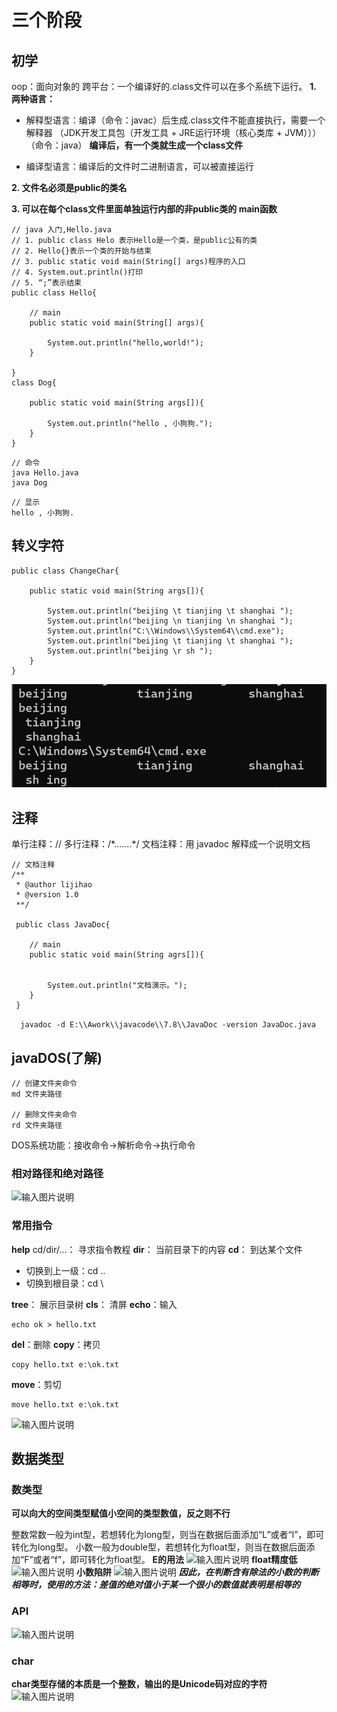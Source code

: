 # 三个阶段
## 初学
oop：面向对象的
跨平台：一个编译好的.class文件可以在多个系统下运行。
**1. 两种语言：**
- 解释型语言：编译（命令：javac）后生成.class文件不能直接执行，需要一个解释器
（JDK开发工具包（开发工具 + JRE运行环境（核心类库 + JVM）））（命令：java）
**编译后，有一个类就生成一个class文件**

- 编译型语言：编译后的文件时二进制语言，可以被直接运行

**2. 文件名必须是public的类名**

**3. 可以在每个class文件里面单独运行内部的非public类的 main函数**
```
// java 入门,Hello.java
// 1. public class Helo 表示Hello是一个类，是public公有的类
// 2. Hello{}表示一个类的开始与结束
// 3. public static void main(String[] args)程序的入口
// 4. System.out.println()打印
// 5. “;”表示结束
public class Hello{

	// main
	public static void main(String[] args){

		System.out.println("hello,world!");
	}

}
class Dog{

	public static void main(String args[]){

		System.out.println("hello , 小狗狗.");
	}
}
```
```
// 命令
java Hello.java
java Dog
```
```
// 显示
hello , 小狗狗.
```

## 转义字符
```
public class ChangeChar{

	public static void main(String args[]){

		System.out.println("beijing \t tianjing \t shanghai ");
		System.out.println("beijing \n tianjing \n shanghai ");
		System.out.println("C:\\Windows\\System64\\cmd.exe");
		System.out.println("beijing \t tianjing \t shanghai ");
		System.out.println("beijing \r sh ");
	}
}
```
![输入图片说明](/imgs/2024-07-08/Zp9IEgXZuOQpVQLH.png)
## 注释
单行注释：//
多行注释：/\*.......*/
文档注释：用 javadoc 解释成一个说明文档
```
// 文档注释
/**
 * @author lijihao
 * @version 1.0
 **/

 public class JavaDoc{

 	// main
 	public static void main(String agrs[]){


 		System.out.println("文档演示。");
 	}
 }
```
```  javadoc -d E:\\Awork\\javacode\\7.8\\JavaDoc -version JavaDoc.java```
## javaDOS(了解)
```
// 创建文件夹命令
md 文件夹路径

// 删除文件夹命令
rd 文件夹路径
```
DOS系统功能：接收命令->解析命令->执行命令
### 相对路径和绝对路径
![输入图片说明](/imgs/2024-07-08/JKYgKQnAFI5XGJ6n.png)
### 常用指令
**help** cd/dir/...：
寻求指令教程
**dir**：
当前目录下的内容
**cd**：
到达某个文件
- 切换到上一级：cd ..
- 切换到根目录：cd \

**tree**：
展示目录树
**cls**：
清屏
**echo**：输入
```
echo ok > hello.txt
```
**del**：删除
**copy**：拷贝
```
copy hello.txt e:\ok.txt
```
**move**：剪切
```
move hello.txt e:\ok.txt
```
![输入图片说明](/imgs/2024-07-08/Dk0tDIRQuNSo0kw8.png)

## 数据类型
### 数类型
**可以向大的空间类型赋值小空间的类型数值，反之则不行**

整数常数一般为int型，若想转化为long型，则当在数据后面添加“L”或者“l”，即可转化为long型。
小数一般为double型，若想转化为float型，则当在数据后面添加“F”或者“f”，即可转化为float型。
**E的用法**
![输入图片说明](/imgs/2024-07-08/xjON96JFEZtP3R4x.png)
**float精度低**
![输入图片说明](/imgs/2024-07-08/f6smhZofOWqYdyHa.png)
**小数陷阱** 
![输入图片说明](/imgs/2024-07-08/XISMu4RwimBRg8ib.png)
***因此，在判断含有除法的小数的判断相等时，使用的方法：差值的绝对值小于某一个很小的数值就表明是相等的***

### API
![输入图片说明](/imgs/2024-07-08/r1t1KLTJNgMP8pEi.png)
### char
**char类型存储的本质是一个整数，输出的是Unicode码对应的字符**
![输入图片说明](/imgs/2024-07-08/z8quV3I6nqbRdnEd.png)
<!--stackedit_data:
eyJoaXN0b3J5IjpbOTA1NzAzNjIsLTEyMjUzODE4OTMsNjE0Nz
YxNjExLC02MDgzMzg1NDQsLTIxNDYzODM2ODAsLTE1MDAyMDQy
NDYsMTg4Njc5NDM4MywxMzEwMjkwMzQzLC0xNDM2NjI3NTcxLC
0xODA0ODI1MDQ0LC0yMTI5NTA3MjcyLDEzMzA0MTE0MTgsLTI3
OTEwNzgzMiwtMzk0MjExNDA0LC0xNjExMDIyMjEyLC0yMDg4Nz
Q2NjEyXX0=
-->